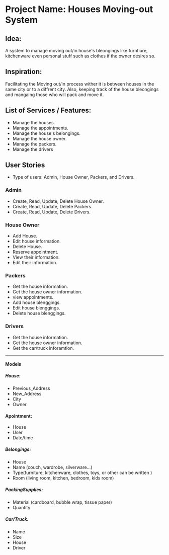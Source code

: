 
# Project Name: Houses Moving-out System

## Idea:
A system to manage moving out/in house's bleongings like furntiure, kitchenware even personal stuff such as clothes if the owner desires so.

## Inspiration:
Facilitating the Moving out/in process wither it is between houses in the same city or to a diffrent city. Also, keeping track of the house bleongings and mangaing those who will pack and move it.
 
## List of Services / Features:

- Manage the houses.
- Manage the appointments.
- Manage the house's belongings.
- Manage the house owner.
- Manage the packers.
- Manage the drivers

## User Stories
- Type of users: Admin, House Owner, Packers, and Drivers.

### Admin

- Create, Read, Update, Delete House Owner.
- Create, Read, Update, Delete Packers.
- Create, Read, Update, Delete Drivers.

### House Owner

- Add House.
- Edit house information.
- Delete House.
- Reserve appointment.
- View their information.
- Edit their information.

### Packers

- Get the house information.
- Get the house owner information.
- view appointments.
- Add house blenggings.
- Edit house blenggings.
- Delete house blenggings.

### Drivers

- Get the house information.
- Get the house owner information.
- Get the car/truck inforamtion.


------------


#### Models


##### House:
- Previous_Address
- New_Address
- City
- Owner

#### Apointment:
- House
- User
- Date/time

##### Belongings:
- House
- Name (couch, wardrobe, silverware...)
- Type(furniture, kitchenware, clothes, toys, or other can be written )
- Room (living room, kitchen, bedroom, kids room)


##### PackingSupplies:
- Material (cardboard, bubble wrap, tissue paper)
- Quantity

##### Car/Truck:
- Name
- Size
- House
- Driver
